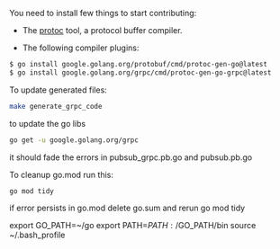 You need to install few things to start contributing:

- The [protoc](https://protobuf.dev/installation/) tool, a protocol buffer compiler.

- The following compiler plugins:

```bash
$ go install google.golang.org/protobuf/cmd/protoc-gen-go@latest
$ go install google.golang.org/grpc/cmd/protoc-gen-go-grpc@latest
```

To update generated files:

```bash
make generate_grpc_code
```

to update the go libs

```bash
go get -u google.golang.org/grpc
```
it should fade the errors in pubsub_grpc.pb.go and pubsub.pb.go

To cleanup go.mod run this:
```bash
go mod tidy
```
if error persists in go.mod
delete go.sum and rerun go mod tidy

export GO_PATH=~/go
export PATH=$PATH:/$GO_PATH/bin
source ~/.bash_profile